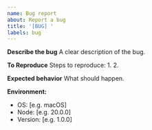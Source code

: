 ```yaml
---
name: Bug report
about: Report a bug
title: '[BUG] '
labels: bug
---
```


**Describe the bug**
A clear description of the bug.

**To Reproduce**
Steps to reproduce:
1. 
2. 

**Expected behavior**
What should happen.

**Environment:**
- OS: [e.g. macOS]
- Node: [e.g. 20.0.0]
- Version: [e.g. 1.0.0]
